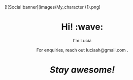 [![Social banner](images/My_character (1).png)
<h1 align='center'> Hi! :wave:</h1>
<p align='center'>
I'm Lucía 
</p>
<p align='center'>For enquiries, reach out luciaah@gmail.com </a>.</p>

<h1 align='center'><i>Stay awesome!</i></h1>

